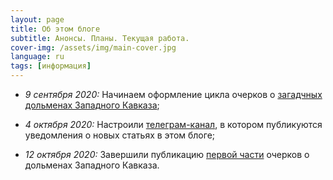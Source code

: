 ```yaml
---
layout: page
title: Об этом блоге
subtitle: Анонсы. Планы. Текущая работа.
cover-img: /assets/img/main-cover.jpg
language: ru
tags: [информация]
---
```


- _9 сентября 2020:_ Начинаем оформление цикла очерков о [загадчных дольменах Западного Кавказа](https://viktor-dnk.github.io/mysteries-dolmens-intro/);
- _4 октября 2020:_ Настроили [телеграм-канал][a85077ec], в котором публикуются уведомления о новых статьях в этом блоге;
- _12 октября 2020:_ Завершили публикацию [первой части][fc339afa] очерков о дольменах Западного Кавказа.


  [a85077ec]: https://viktor-dnk.github.io/telegram "Информационный канал в поддержку этого блога"
  [fc339afa]: https://viktor-dnk.github.io/index-dolmens/#ch1 "Оглавление к циклу очерков о дольменах Западного Кавказа"
